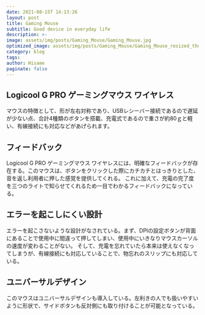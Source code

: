```yaml
---
date: 2021-08-15T 14:13:26
layout: post
title: Gaming Mouse
subtitle: Good device in everyday life
description: >-
image: assets/img/posts/Gaming_Mouse/Gaming_Mouse.jpg
optimized_image: assets/img/posts/Gaming_Mouse/Gaming_Mouse_resized_thumbnail.jpg
category: blog
tags: 
author: Hisame
paginate: false
---
```


## Logicool G PRO ゲーミングマウス ワイヤレス

マウスの特徴として、形が左右対称であり、USBレシーバー接続であるので遅延が少ない点、合計4種類のボタンを搭載、充電式であるので重さが約80ｇと軽い、有線接続にも対応などがあげられます。

## フィードバック

Logicool G PRO ゲーミングマウス ワイヤレスには、明確なフィードバックが存在する。このマウスは、ボタンをクリックした際にカチカチとはっきりとした、音を返し利用者に押した感覚を提供してくれる。
これに加えて、充電の完了度を三つのライトで知らせてくれるため一目でわかるフィードバックになっている。

## エラーを起こしにくい設計

エラーを起こさないような設計がなされている。まず、DPIの設定ボタンが背面にあることで使用中に間違って押してしまい、使用中にいきなりマウスカーソルの速度が変わることがない。
そして、充電を忘れていたら本来は使えなくなってしまうが、有線接続にも対応していることで、物忘れのスリップにも対応している。

## ユニバーサルデザイン

このマウスはユニバーサルデザインも導入している。左利きの人でも扱いやすいように形状で、サイドボタンも反対側にも取り付けることが可能となっている。